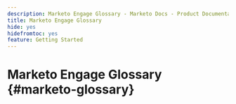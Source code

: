 ```yaml
---
description: Marketo Engage Glossary - Marketo Docs - Product Documentation
title: Marketo Engage Glossary
hide: yes
hidefromtoc: yes
feature: Getting Started
---
```

# Marketo Engage Glossary {#marketo-glossary}
